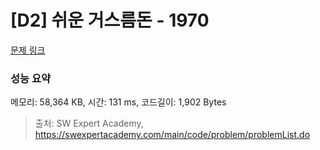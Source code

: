 # [D2] 쉬운 거스름돈 - 1970 

[문제 링크](https://swexpertacademy.com/main/code/problem/problemDetail.do?contestProbId=AV5PsIl6AXIDFAUq) 

### 성능 요약

메모리: 58,364 KB, 시간: 131 ms, 코드길이: 1,902 Bytes



> 출처: SW Expert Academy, https://swexpertacademy.com/main/code/problem/problemList.do